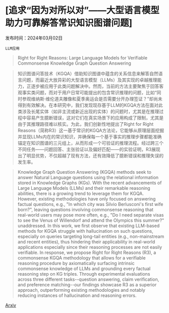 # [追求“因为对所以对”——大型语言模型助力可靠解答常识知识图谱问题]

发布时间：2024年03月02日

`LLM应用`

> Right for Right Reasons: Large Language Models for Verifiable Commonsense Knowledge Graph Question Answering

> 知识图谱问答技术（KGQA）借助知识图谱中蕴含的关系信息来解答自然语言问题，而最近大放异彩的大型语言模型（LLMs）及其实现的卓越推理能力，正逐步被应用于此类问题解决中。然而，当前的方法主要聚焦于回答客观事实类问题，而对于用户日常可能提出的包含常识推理的问题，比如“同时参观维纳斯·维伦道夫雕像和夏季奥运会是否需要分开办理签证？”却尚未得到有效解决。在本研究中，我们发现现存基于LLM的KGQA方法在面对此类涉及长尾实体（如非主流或新近出现的实体）的问题时，尤其是在推理过程中容易产生臆断错误，这对它们在真实场景下的应用构成了限制，尤其是由于其推理路径难以核实。为此，我们创新性地提出了Right for Right Reasons（简称R3）这一基于常识的KGQA方法论，它能够从原理层面挖掘并显现LLMs内在的常识知识，并确保每一个基于事实的推理步骤都能准确锚定在知识图谱的三元组上，从而形成一个可验证的推理流程。经过跨三个不同任务——问题回答、主张验证以及偏好匹配——的实验证明，R3展现出了明显优势，不仅超越了现有方法，还有效降低了臆断错误和推理失误的发生率。

> Knowledge Graph Question Answering (KGQA) methods seek to answer Natural Language questions using the relational information stored in Knowledge Graphs (KGs). With the recent advancements of Large Language Models (LLMs) and their remarkable reasoning abilities, there is a growing trend to leverage them for KGQA. However, existing methodologies have only focused on answering factual questions, e.g., "In which city was Silvio Berlusconi's first wife born?", leaving questions involving commonsense reasoning that real-world users may pose more often, e.g., "Do I need separate visas to see the Venus of Willendorf and attend the Olympics this summer?" unaddressed. In this work, we first observe that existing LLM-based methods for KGQA struggle with hallucination on such questions, especially on queries targeting long-tail entities (e.g., non-mainstream and recent entities), thus hindering their applicability in real-world applications especially since their reasoning processes are not easily verifiable. In response, we propose Right for Right Reasons (R3), a commonsense KGQA methodology that allows for a verifiable reasoning procedure by axiomatically surfacing intrinsic commonsense knowledge of LLMs and grounding every factual reasoning step on KG triples. Through experimental evaluations across three different tasks--question answering, claim verification, and preference matching--our findings showcase R3 as a superior approach, outperforming existing methodologies and notably reducing instances of hallucination and reasoning errors.

[Arxiv](https://arxiv.org/abs/2403.01390)